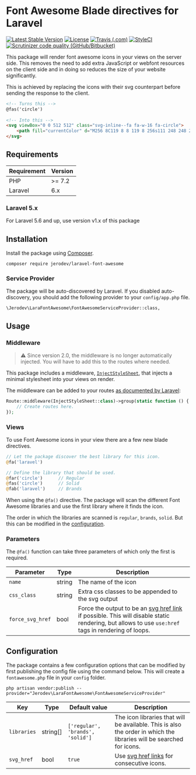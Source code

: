 # Font Awesome Blade directives for Laravel
[![Latest Stable Version](https://poser.pugx.org/jerodev/laravel-font-awesome/v/stable?format=flat-square)](https://packagist.org/packages/jerodev/laravel-font-awesome)
[![License](https://poser.pugx.org/jerodev/laravel-font-awesome/license?format=flat-square)](https://packagist.org/packages/jerodev/laravel-font-awesome)
[![Travis (.com)](https://img.shields.io/travis/com/jerodev/laravel-font-awesome.svg?style=flat-square)](https://travis-ci.com/jerodev/laravel-font-awesome)
[![StyleCI](https://github.styleci.io/repos/193088933/shield?branch=master)](https://github.styleci.io/repos/193088933)
[![Scrutinizer code quality (GitHub/Bitbucket)](https://img.shields.io/scrutinizer/quality/g/jerodev/laravel-font-awesome/master.svg?style=flat-square)](https://scrutinizer-ci.com/g/jerodev/laravel-font-awesome/?branch=master)

This package will render font awesome icons in your views on the server side. This removes the need to add extra JavaScript or webfont resources on the client side and in doing so reduces the size of your website significantly.

This is achieved by replacing the icons with their svg counterpart before sending the response to the client.

``` html
<!-- Turns this -->
@fas('circle')
  
<!-- Into this -->
<svg viewBox="0 0 512 512" class="svg-inline--fa fa-w-16 fa-circle">
    <path fill="currentColor" d="M256 8C119 8 8 119 8 256s111 248 248 248 248-111 248-248S393 8 256 8z"/>
</svg>
```

## Requirements

| Requirement | Version |
| --- | --- |
| PHP | >= 7.2 |
| Laravel | 6.x |

### Laravel 5.x

For Laravel 5.6 and up, use version v1.x of this package

## Installation

Install the package using [Composer](https://getcomposer.org/).

    composer require jerodev/laravel-font-awesome

### Service Provider

The package will be auto-discovered by Laravel. If you disabled auto-discovery, you should add the following provider to your `config/app.php` file.

    \Jerodev\LaraFontAwesome\FontAwesomeServiceProvider::class,

## Usage

### Middleware

> :warning: Since version 2.0, the middleware is no longer automatically injected. You will have to add this to the routes where needed.

This package includes a middleware, [`InjectStyleSheet`](src/Middleware/InjectStyleSheet.php), that injects a minimal stylesheet into your views on render.

The middleware can be added to your routes [as documented by Laravel](https://laravel.com/docs/master/middleware#assigning-middleware-to-routes):

```php
Route::middleware(InjectStyleSheet::class)->group(static function () {
    // Create routes here.
});
```

### Views

To use Font Awesome icons in your view there are a few new blade directives.

``` php
// Let the package discover the best library for this icon.
@fa('laravel')

// Define the library that should be used.
@far('circle')      // Regular
@fas('circle')      // Solid
@fab('laravel')     // Brands
```

When using the `@fa()` directive. The package will scan the different Font Awesome libraries and use the first library where it finds the icon.

The order in which the libraries are scanned is `regular`, `brands`, `solid`. But this can be modified in the [configuration](#configuration).

### Parameters

The `@fa()` function can take three parameters of which only the first is required.

| Parameter  | Type | Description |
| --- | --- | --- |
| `name` | string | The name of the icon |
| `css_class` | string | Extra css classes to be appended to the svg output |
| `force_svg_href` | bool | Force the output to be an [svg href link](https://developer.mozilla.org/en-US/docs/Web/SVG/Attribute/href#use) if possible. This will disable static rendering, but allows to use `use:href` tags in rendering of loops.

## Configuration

The package contains a few configuration options that can be modified by first publishing the config file using the command below. This will create a `fontawesome.php` file in your `config` folder.

    php artisan vendor:publish --provider="Jerodev\LaraFontAwesome\FontAwesomeServiceProvider"

| Key  | Type | Default value | Description |
| --- | --- | --- | --- |
| `libraries` | string[]  | `['regular', 'brands', 'solid']` | The icon libraries that will be available. This is also the order in which the libraries will be searched for icons. |
| `svg_href` | bool| `true` | Use [svg href links](https://developer.mozilla.org/en-US/docs/Web/SVG/Attribute/href#use) for consecutive icons. |
